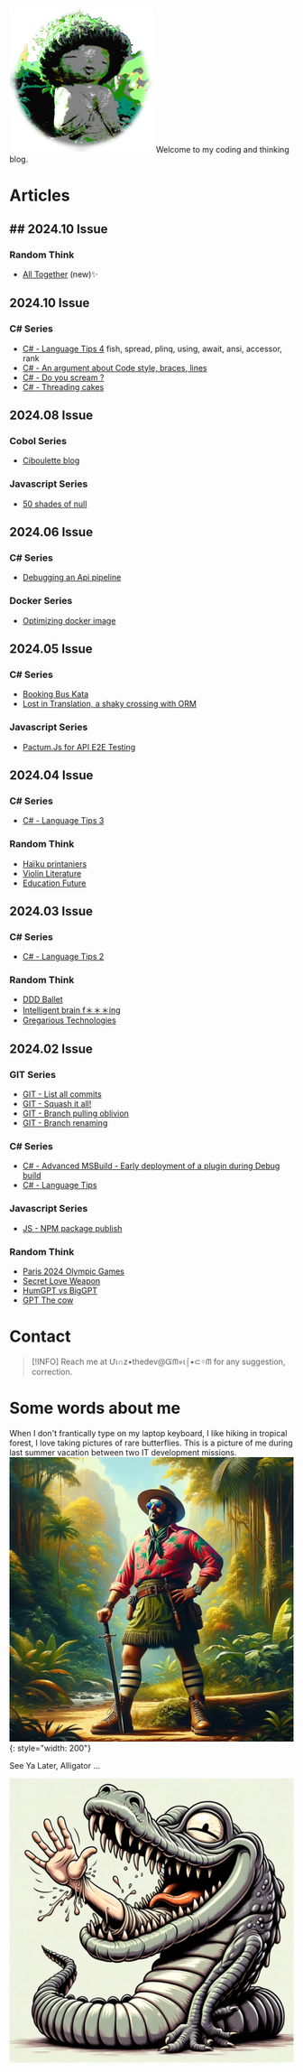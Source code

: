 ![logo](./pix/viiinzzz256.png)
Welcome to my coding and thinking blog.

# Articles

## ## 2024.10 Issue

### Random Think

- [All Together](./RandomThink/all-together.md) (new)✨

## 2024.10 Issue

### C# Series
- [C# - Language Tips 4](./Csharp/lang-tips-4.md)  fish, spread, plinq, using, await, ansi, accessor, rank
- [C# - An argument about Code style, braces, lines](./Csharp/code-style-1.md)
- [C# - Do you scream ?](./Csharp/scream-1.md)
- [C# - Threading cakes](./Csharp/threading-1.md)

## 2024.08 Issue

### Cobol Series
- [Ciboulette blog](./Cobol/ciboulette-blog.md)

### Javascript Series
- [50 shades of null](./Javascript/null50.md) 

## 2024.06 Issue

### C# Series
- [Debugging an Api pipeline](./Csharp/debug-middleware.md)

### Docker Series
- [Optimizing docker image](./Csharp/Dockerfile-optimize.md)

## 2024.05 Issue

### C# Series
- [Booking Bus Kata](./Csharp/BookingBusKata.md)
- [Lost in Translation, a shaky crossing with ORM](./Csharp/shaky-orm.md)

### Javascript Series
- [Pactum.Js for API E2E Testing](./Javascript/Pactum-E2E-testing)

## 2024.04 Issue

### C# Series
- [C# - Language Tips 3](./Csharp/lang-tips-3.md)

### Random Think
- [Haïku printaniers](./RandomThink/haiku-printaniers.md)
- [Violin Literature](./RandomThink/violin-books.md)
- [Education Future](./RandomThink/education-future.md)

## 2024.03 Issue

### C# Series
- [C# - Language Tips 2](./Csharp/lang-tips-2.md)

### Random Think
- [DDD Ballet](./RandomThink/ddd-coding.md)
- [Intelligent brain f＊＊＊ing](./RandomThink/intelligent-brainf)
- [Gregarious Technologies](./RandomThink/greg-tech.md)

## 2024.02 Issue

### GIT Series
- [GIT - List all commits](./Git/commits-list)
- [GIT - Squash it all!](./Git/squash-all)
- [GIT - Branch pulling oblivion](./Git/branch-forgot)
- [GIT - Branch renaming](./Git/branch-rename)

### C# Series
- [C# - Advanced MSBuild - Early deployment of a plugin during Debug build](./Csharp/msbuild-plugin-debug)
- [C# - Language Tips](./Csharp/lang-tips-1.md)

### Javascript Series
- [JS - NPM package publish](./Javascript/npm/publish)

### Random Think
- [Paris 2024 Olympic Games](./RandomThink/paris-24.md)
- [Secret Love Weapon](./RandomThink/war-n-love.md)
- [HumGPT vs BigGPT](./RandomThink/hum-gpt)
- [GPT The cow](./RandomThink/the-cow.md)

# Contact

> [!INFO]
> Reach me at Մι∩z•thedev@Ᏻᗰ⟇ι⌠•⊂ᛜᗰ for any suggestion, correction.

# Some words about me

When I don't frantically type on my laptop keyboard, I like hiking in tropical forest, I love taking pictures of rare butterflies. This is a picture of me during last summer vacation between two IT development missions.
![](./pix/adventurer.jpg){: style="width: 200"}

See Ya Later, Alligator ...

![bye](./pix/seelater-gator.png)
